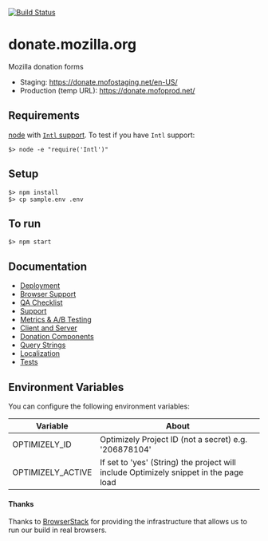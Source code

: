 [![Build Status](https://travis-ci.org/mozilla/donate.mozilla.org.svg?branch=master)](https://travis-ci.org/mozilla/donate.mozilla.org)

# donate.mozilla.org
Mozilla donation forms

* Staging: https://donate.mofostaging.net/en-US/
* Production (temp URL): https://donate.mofoprod.net/

## Requirements

[node](https://nodejs.org/) with [`Intl` support](https://github.com/joyent/node/wiki/Intl).  To test if you have `Intl` support:

```
$> node -e "require('Intl')"
```

## Setup

```
$> npm install
$> cp sample.env .env
```

## To run

```
$> npm start
```

## Documentation

- [Deployment](docs/Deployment.md)
- [Browser Support](docs/Browser_Support.md)
- [QA Checklist](docs/QA_Checklist.md)
- [Support](docs/Support.md)
- [Metrics & A/B Testing](docs/Metrics.md)
- [Client and Server](docs/Client_Server.md)
- [Donation Components](docs/Donation_Components.md)
- [Query Strings](docs/Query_Strings.md)
- [Localization](docs/Localization.md)
- [Tests](docs/Tests.md)

## Environment Variables

You can configure the following environment variables:

|Variable|About|
|--------|-----|
| OPTIMIZELY_ID | Optimizely Project ID (not a secret) e.g. '206878104' |
| OPTIMIZELY_ACTIVE | If set to 'yes' (String) the project will include Optimizely snippet in the page load |


#### Thanks

Thanks to [BrowserStack](https://www.browserstack.com/) for providing the infrastructure that allows us to run our build in real browsers.
